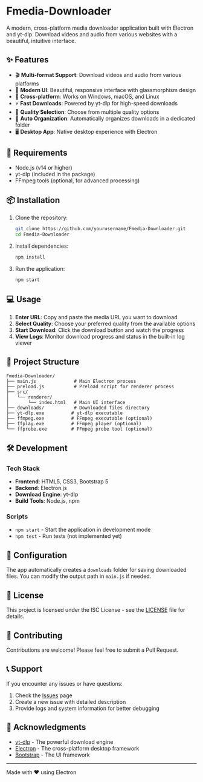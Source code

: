 # Fmedia-Downloader

A modern, cross-platform media downloader application built with Electron and yt-dlp. Download videos and audio from various websites with a beautiful, intuitive interface.

## ✨ Features

- 🎬 **Multi-format Support**: Download videos and audio from various platforms
- 🎨 **Modern UI**: Beautiful, responsive interface with glassmorphism design
- 📱 **Cross-platform**: Works on Windows, macOS, and Linux
- ⚡ **Fast Downloads**: Powered by yt-dlp for high-speed downloads
- 🔧 **Quality Selection**: Choose from multiple quality options
- 📁 **Auto Organization**: Automatically organizes downloads in a dedicated folder
- 🖥️ **Desktop App**: Native desktop experience with Electron

## 🚀 Requirements

- Node.js (v14 or higher)
- yt-dlp (included in the package)
- FFmpeg tools (optional, for advanced processing)

## 📦 Installation

1. Clone the repository:
   ```bash
   git clone https://github.com/yourusername/Fmedia-Downloader.git
   cd Fmedia-Downloader
   ```

2. Install dependencies:
   ```bash
   npm install
   ```

3. Run the application:
   ```bash
   npm start
   ```

## 💻 Usage

1. **Enter URL**: Copy and paste the media URL you want to download
2. **Select Quality**: Choose your preferred quality from the available options
3. **Start Download**: Click the download button and watch the progress
4. **View Logs**: Monitor download progress and status in the built-in log viewer

## 📁 Project Structure

```
Fmedia-Downloader/
├── main.js              # Main Electron process
├── preload.js           # Preload script for renderer process
├── src/
│   └── renderer/
│       └── index.html   # Main UI interface
├── downloads/           # Downloaded files directory
├── yt-dlp.exe          # yt-dlp executable
├── ffmpeg.exe          # FFmpeg executable (optional)
├── ffplay.exe          # FFmpeg player (optional)
└── ffprobe.exe         # FFmpeg probe tool (optional)
```

## 🛠️ Development

### Tech Stack

- **Frontend**: HTML5, CSS3, Bootstrap 5
- **Backend**: Electron.js
- **Download Engine**: yt-dlp
- **Build Tools**: Node.js, npm

### Scripts

- `npm start` - Start the application in development mode
- `npm test` - Run tests (not implemented yet)

## 🔧 Configuration

The app automatically creates a `downloads` folder for saving downloaded files. You can modify the output path in `main.js` if needed.

## 📄 License

This project is licensed under the ISC License - see the [LICENSE](LICENSE) file for details.

## 🤝 Contributing

Contributions are welcome! Please feel free to submit a Pull Request.

## 📞 Support

If you encounter any issues or have questions:

1. Check the [Issues](https://github.com/yourusername/Fmedia-Downloader/issues) page
2. Create a new issue with detailed description
3. Provide logs and system information for better debugging

## 🙏 Acknowledgments

- [yt-dlp](https://github.com/yt-dlp/yt-dlp) - The powerful download engine
- [Electron](https://www.electronjs.org/) - The cross-platform desktop framework
- [Bootstrap](https://getbootstrap.com/) - The UI framework

---

Made with ❤️ using Electron